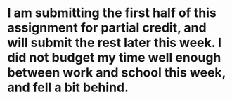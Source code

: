 # I am submitting the first half of this assignment for partial credit, and will submit the rest later this week. I did not budget my time well enough between work and school this week, and fell a bit behind. 
